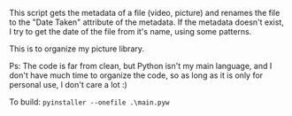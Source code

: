 This script gets the metadata of a file (video, picture) and renames the file to the "Date Taken" attribute of the metadata. If the metadata doesn't exist, I try to get the date of the file from it's name, using some patterns.

This is to organize my picture library.

Ps: The code is far from clean, but Python isn't my main language, and I don't have much time to organize the code, so as long as it is only for personal use, I don't care a lot :) 

To build:
```pyinstaller --onefile .\main.pyw```
